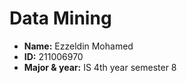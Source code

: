 # Data Mining
+ **Name:** Ezzeldin Mohamed 
+ **ID:** 211006970 
+ **Major & year:** IS 4th year semester 8
